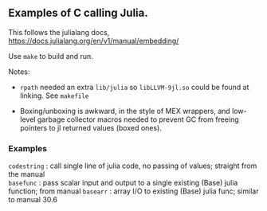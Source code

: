 ## Examples of C calling Julia.

This follows the julialang docs,
https://docs.julialang.org/en/v1/manual/embedding/

Use `make` to build and run.

Notes:

* `rpath` needed an extra `lib/julia` so `libLLVM-9jl.so` could be found at linking. See `makefile`

* Boxing/unboxing is awkward, in the style of MEX wrappers, and low-level garbage collector macros needed to prevent GC from
freeing pointers to jl returned values (boxed ones).

### Examples

`codestring` : call single line of julia code, no passing of values; straight from the manual  
`basefunc` : pass scalar input and output to a single existing (Base) julia function; from manual
`basearr` : array I/O to existing (Base) julia func; similar to manual 30.6


